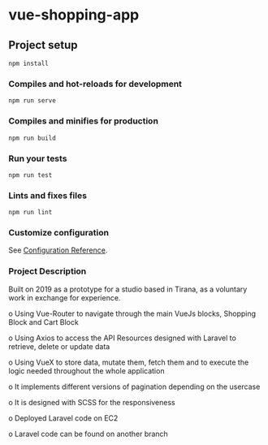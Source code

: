 # vue-shopping-app

## Project setup
```
npm install
```

### Compiles and hot-reloads for development
```
npm run serve
```

### Compiles and minifies for production
```
npm run build
```

### Run your tests
```
npm run test
```

### Lints and fixes files
```
npm run lint
```

### Customize configuration
See [Configuration Reference](https://cli.vuejs.org/config/).

### Project Description
Built on 2019 as a prototype for a studio based in Tirana, as a voluntary work in exchange for experience. 

o Using Vue-Router to navigate through the main VueJs blocks, Shopping Block and Cart Block

o Using Axios to access the API Resources designed with Laravel to retrieve, delete or update data

o Using VueX to store data, mutate them, fetch them and to execute the logic needed throughout the whole application

o It implements different versions of pagination depending on the usercase

o It is designed with SCSS for the responsiveness

o Deployed Laravel code on EC2

o Laravel code can be found on another branch




